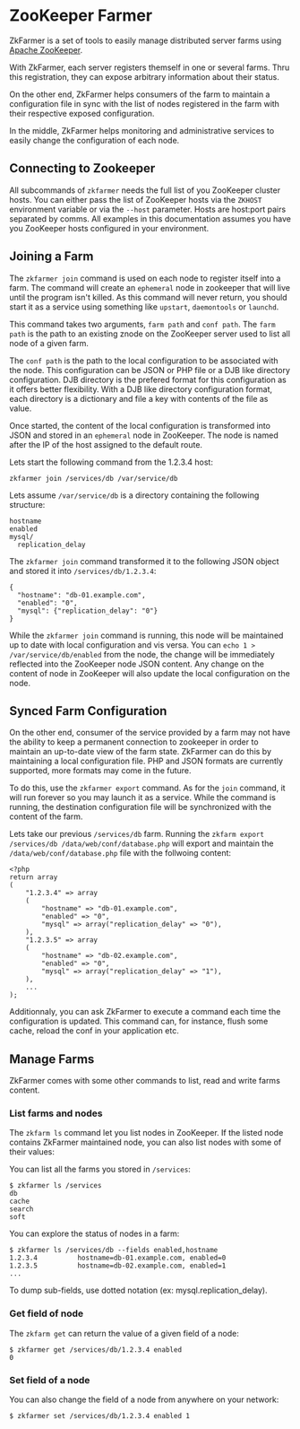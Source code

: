 ZooKeeper Farmer
================

ZkFarmer is a set of tools to easily manage distributed server farms using [Apache ZooKeeper](http://zookeeper.apache.org/).

With ZkFarmer, each server registers themself in one or several farms. Thru this registration, they can expose arbitrary information about their status.

On the other end, ZkFarmer helps consumers of the farm to maintain a configuration file in sync with the list of nodes registered in the farm with their respective exposed configuration.

In the middle, ZkFarmer helps monitoring and administrative services to easily change the configuration of each node.

Connecting to Zookeeper
-----------------------

All subcommands of `zkfarmer` needs the full list of you ZooKeeper cluster hosts. You can either pass the list of ZooKeeper hosts via the `ZKHOST` environment variable or via the `--host` parameter. Hosts are host:port pairs separated by comms. All examples in this documentation assumes you have you ZooKeeper hosts configured in your environment.

Joining a Farm
--------------

The `zkfarmer join` command is used on each node to register itself into a farm. The command will create an `ephemeral` node in zookeeper that will live until the program isn't killed. As this command will never return, you should start it as a service using something like `upstart`, `daemontools` or `launchd`.

This command takes two arguments, `farm path` and `conf path`. The `farm path` is the path to an existing znode on the ZooKeeper server used to list all node of a given farm.

The `conf path` is the path to the local configuration to be associated with the node. This configuration can be JSON or PHP file or a DJB like directory configuration. DJB directory is the prefered format for this configuration as it offers better flexibility. With a DJB like directory configuration format, each directory is a dictionary and file a key with contents of the file as value.

Once started, the content of the local configuration is transformed into JSON and stored in an `ephemeral` node in ZooKeeper. The node is named after the IP of the host assigned to the default route.

Lets start the following command from the 1.2.3.4 host:

    zkfarmer join /services/db /var/service/db

Lets assume `/var/service/db` is a directory containing the following structure:

    hostname
    enabled
    mysql/
      replication_delay

The `zkfarmer join` command transformed it to the following JSON object and stored it into `/services/db/1.2.3.4`:

    {
      "hostname": "db-01.example.com",
      "enabled": "0",
      "mysql": {"replication_delay": "0"}
    }

While the `zkfarmer join` command is running, this node will be maintained up to date with local configuration and vis versa. You can `echo 1 > /var/service/db/enabled` from the node, the change will be immediately reflected into the ZooKeeper node JSON content. Any change on the content of node in ZooKeeper will also update the local configuration on the node.

Synced Farm Configuration
-------------------------

On the other end, consumer of the service provided by a farm may not have the ability to keep a permanent connection to zookeeper in order to maintain an up-to-date view of the farm state. ZkFarmer can do this by maintaining a local configuration file. PHP and JSON formats are currently supported, more formats may come in the future.

To do this, use the `zkfarmer export` command. As for the `join` command, it will run forever so you may launch it as a service. While the command is running, the destination configuration file will be synchronized with the content of the farm.

Lets take our previous `/services/db` farm. Running the `zkfarm export /services/db /data/web/conf/database.php` will export and maintain the `/data/web/conf/database.php` file with the follwoing content:

    <?php
    return array
    (
        "1.2.3.4" => array
        (
            "hostname" => "db-01.example.com",
            "enabled" => "0",
            "mysql" => array("replication_delay" => "0"),
        ),
        "1.2.3.5" => array
        (
            "hostname" => "db-02.example.com",
            "enabled" => "0",
            "mysql" => array("replication_delay" => "1"),
        ),
        ...
    );

Additionnaly, you can ask ZkFarmer to execute a command each time the configuration is updated. This command can, for instance, flush some cache, reload the conf in your application etc.

Manage Farms
------------

ZkFarmer comes with some other commands to list, read and write farms content.

### List farms and nodes

The `zkfarm ls` command let you list nodes in ZooKeeper. If the listed node contains ZkFarmer maintained node, you can also list nodes with some of their values:

You can list all the farms you stored in `/services`:

    $ zkfarmer ls /services
    db
    cache
    search
    soft

You can explore the status of nodes in a farm:

    $ zkfarmer ls /services/db --fields enabled,hostname
    1.2.3.4          hostname=db-01.example.com, enabled=0
    1.2.3.5          hostname=db-02.example.com, enabled=1
    ...

To dump sub-fields, use dotted notation (ex: mysql.replication_delay).

### Get field of node

The `zkfarm get` can return the value of a given field of a node:

    $ zkfarmer get /services/db/1.2.3.4 enabled
    0

### Set field of a node

You can also change the field of a node from anywhere on your network:

    $ zkfarmer set /services/db/1.2.3.4 enabled 1
